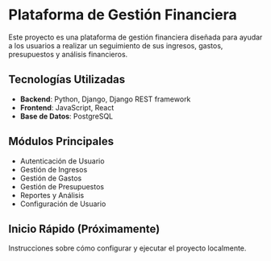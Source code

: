 # Plataforma de Gestión Financiera

Este proyecto es una plataforma de gestión financiera diseñada para ayudar a los usuarios a realizar un seguimiento de sus ingresos, gastos, presupuestos y análisis financieros.

## Tecnologías Utilizadas

-   **Backend**: Python, Django, Django REST framework
-   **Frontend**: JavaScript, React
-   **Base de Datos**: PostgreSQL

## Módulos Principales

-   Autenticación de Usuario
-   Gestión de Ingresos
-   Gestión de Gastos
-   Gestión de Presupuestos
-   Reportes y Análisis
-   Configuración de Usuario

## Inicio Rápido (Próximamente)

Instrucciones sobre cómo configurar y ejecutar el proyecto localmente.
